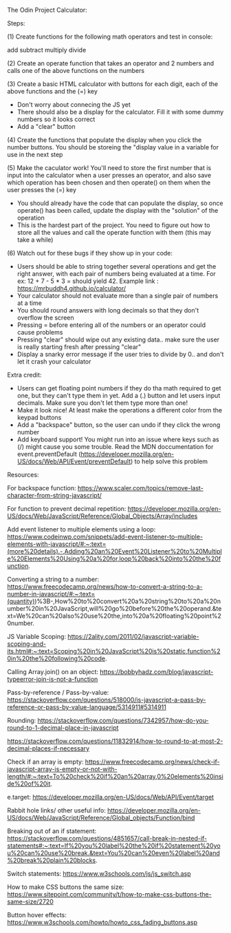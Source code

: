 The Odin Project
Calculator:

Steps: 

(1) Create functions for the following math operators and test in console:

add
subtract
multiply
divide

(2) Create an operate function that takes an operator and 2 numbers and calls one of the above functions on the numbers

(3) Create a basic HTML calculator with buttons for each digit, each of the above functions and the (=) key
- Don't worry about connecing the JS yet
- There should also be a display for the calculator. Fill it with some dummy numbers so it looks correct
- Add a "clear" button

(4) Create the functions that populate the display when you click the number buttons. You should be storeing the "display value in a variable for use in the next step

(5) Make the caculator work! You'll need to store the first number that is input into the calculator when a user presses an operator, and also save which operation has been chosen and then operate() on them when the user presses the (=) key
- You should already have the code that can populate the display, so once operate() has been called, update the display with the "solution" of the operation
- This is the hardest part of the project. You need to figure out how to store all the values and call the operate function with them (this may take a while)

(6) Watch out for these bugs if they show up in your code:
- Users should be able to string together several operations and get the right answer, with each pair of numbers being evaluated at a time. For ex: 12 + 7 - 5 * 3 = should yield 42. Example link : https://mrbuddh4.github.io/calculator/
- Your calculator should not evaluate more than a single pair of numbers at a time 
- You should round answers with long decimals so that they don't overflow the screen
- Pressing = before entering all of the numbers or an operator could cause problems
- Pressing "clear" should wipe out any existing data.. make sure the user is really starting fresh after pressing "clear"
- Display a snarky error message if the user tries to divide by 0.. and don't let it crash your calculator

Extra credit:
- Users can get floating point numbers if they do tha math required to get one, but they can't type them in yet. Add a (.) button and let users input decimals. Make sure you don't let them type more than one!
- Make it look nice! At least make the operations a different color from the keypad buttons
- Add a "backspace" button, so the user can undo if they click the wrong number
- Add keyboard support! You might run into an issue where keys such as (/) might cause you some trouble. Read the MDN doccumentation for event.preventDefault (https://developer.mozilla.org/en-US/docs/Web/API/Event/preventDefault) to help solve this problem

Resources:

For backspace function:
https://www.scaler.com/topics/remove-last-character-from-string-javascript/

For function to prevent decimal repetition:
https://developer.mozilla.org/en-US/docs/Web/JavaScript/Reference/Global_Objects/Array/includes

Add event listener to multiple elements using a loop:
https://www.codeinwp.com/snippets/add-event-listener-to-multiple-elements-with-javascript/#:~:text=(more%20details).-,Adding%20an%20Event%20Listener%20to%20Multiple%20Elements%20Using%20a%20for,loop%20back%20into%20the%20function.

Converting a string to a number:
https://www.freecodecamp.org/news/how-to-convert-a-string-to-a-number-in-javascript/#:~:text=(quantity))%3B-,How%20to%20convert%20a%20string%20to%20a%20number%20in%20JavaScript,will%20go%20before%20the%20operand.&text=We%20can%20also%20use%20the,into%20a%20floating%20point%20number.

JS Variable Scoping:
https://2ality.com/2011/02/javascript-variable-scoping-and-its.html#:~:text=Scoping%20in%20JavaScript%20is%20static,function%20in%20the%20following%20code.

Calling Array.join() on an object:
https://bobbyhadz.com/blog/javascript-typeerror-join-is-not-a-function

Pass-by-reference / Pass-by-value: 
https://stackoverflow.com/questions/518000/is-javascript-a-pass-by-reference-or-pass-by-value-language/5314911#5314911

Rounding:
https://stackoverflow.com/questions/7342957/how-do-you-round-to-1-decimal-place-in-javascript

https://stackoverflow.com/questions/11832914/how-to-round-to-at-most-2-decimal-places-if-necessary

Check if an array is empty:
https://www.freecodecamp.org/news/check-if-javascript-array-is-empty-or-not-with-length/#:~:text=To%20check%20if%20an%20array,0%20elements%20inside%20of%20it.

e.target:
https://developer.mozilla.org/en-US/docs/Web/API/Event/target


Rabbit hole links/ other useful info:
https://developer.mozilla.org/en-US/docs/Web/JavaScript/Reference/Global_objects/Function/bind

Breaking out of an if statement:
https://stackoverflow.com/questions/4851657/call-break-in-nested-if-statements#:~:text=If%20you%20label%20the%20if%20statement%20you%20can%20use%20break.&text=You%20can%20even%20label%20and%20break%20plain%20blocks.

Switch statements:
https://www.w3schools.com/js/js_switch.asp

How to make CSS buttons the same size:
https://www.sitepoint.com/community/t/how-to-make-css-buttons-the-same-size/2720

Button hover effects:
https://www.w3schools.com/howto/howto_css_fading_buttons.asp


